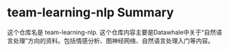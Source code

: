 # team-learning-nlp Summary

这个仓库名是 team-learning-nlp. 这个仓库内容主要是Datawhale中关于“自然语言处理”方向的资料。包括情感分析、图神经网络、自然语言处理入门等内容。